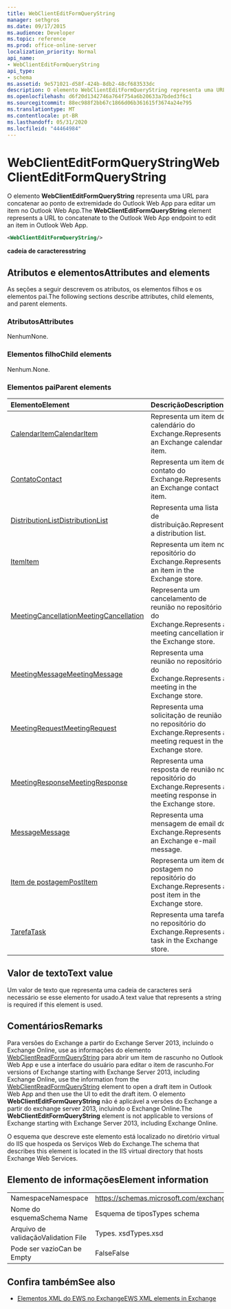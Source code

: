 ```yaml
---
title: WebClientEditFormQueryString
manager: sethgros
ms.date: 09/17/2015
ms.audience: Developer
ms.topic: reference
ms.prod: office-online-server
localization_priority: Normal
api_name:
- WebClientEditFormQueryString
api_type:
- schema
ms.assetid: 9e571021-d58f-424b-8db2-48cf683533dc
description: O elemento WebClientEditFormQueryString representa uma URL para concatenar ao ponto de extremidade do Outlook Web App para editar um item no Outlook Web App.
ms.openlocfilehash: d6f20d1342746a764f754a6b20633a7bded3f6c1
ms.sourcegitcommit: 88ec988f2bb67c1866d06b361615f3674a24e795
ms.translationtype: MT
ms.contentlocale: pt-BR
ms.lasthandoff: 05/31/2020
ms.locfileid: "44464984"
---
```

# <a name="webclienteditformquerystring"></a><span data-ttu-id="b2de0-103">WebClientEditFormQueryString</span><span class="sxs-lookup"><span data-stu-id="b2de0-103">WebClientEditFormQueryString</span></span>

<span data-ttu-id="b2de0-104">O elemento **WebClientEditFormQueryString** representa uma URL para concatenar ao ponto de extremidade do Outlook Web App para editar um item no Outlook Web App.</span><span class="sxs-lookup"><span data-stu-id="b2de0-104">The **WebClientEditFormQueryString** element represents a URL to concatenate to the Outlook Web App endpoint to edit an item in Outlook Web App.</span></span> 
  
```XML
<WebClientEditFormQueryString/>
```

 <span data-ttu-id="b2de0-105">**cadeia de caracteres**</span><span class="sxs-lookup"><span data-stu-id="b2de0-105">**string**</span></span>
## <a name="attributes-and-elements"></a><span data-ttu-id="b2de0-106">Atributos e elementos</span><span class="sxs-lookup"><span data-stu-id="b2de0-106">Attributes and elements</span></span>

<span data-ttu-id="b2de0-107">As seções a seguir descrevem os atributos, os elementos filhos e os elementos pai.</span><span class="sxs-lookup"><span data-stu-id="b2de0-107">The following sections describe attributes, child elements, and parent elements.</span></span>
  
### <a name="attributes"></a><span data-ttu-id="b2de0-108">Atributos</span><span class="sxs-lookup"><span data-stu-id="b2de0-108">Attributes</span></span>

<span data-ttu-id="b2de0-109">Nenhum</span><span class="sxs-lookup"><span data-stu-id="b2de0-109">None.</span></span>
  
### <a name="child-elements"></a><span data-ttu-id="b2de0-110">Elementos filho</span><span class="sxs-lookup"><span data-stu-id="b2de0-110">Child elements</span></span>

<span data-ttu-id="b2de0-111">Nenhum.</span><span class="sxs-lookup"><span data-stu-id="b2de0-111">None.</span></span>
  
### <a name="parent-elements"></a><span data-ttu-id="b2de0-112">Elementos pai</span><span class="sxs-lookup"><span data-stu-id="b2de0-112">Parent elements</span></span>

|<span data-ttu-id="b2de0-113">**Elemento**</span><span class="sxs-lookup"><span data-stu-id="b2de0-113">**Element**</span></span>|<span data-ttu-id="b2de0-114">**Descrição**</span><span class="sxs-lookup"><span data-stu-id="b2de0-114">**Description**</span></span>|
|:-----|:-----|
|[<span data-ttu-id="b2de0-115">CalendarItem</span><span class="sxs-lookup"><span data-stu-id="b2de0-115">CalendarItem</span></span>](calendaritem.md) <br/> |<span data-ttu-id="b2de0-116">Representa um item de calendário do Exchange.</span><span class="sxs-lookup"><span data-stu-id="b2de0-116">Represents an Exchange calendar item.</span></span>  <br/> |
|[<span data-ttu-id="b2de0-117">Contato</span><span class="sxs-lookup"><span data-stu-id="b2de0-117">Contact</span></span>](contact.md) <br/> |<span data-ttu-id="b2de0-118">Representa um item de contato do Exchange.</span><span class="sxs-lookup"><span data-stu-id="b2de0-118">Represents an Exchange contact item.</span></span>  <br/> |
|[<span data-ttu-id="b2de0-119">DistributionList</span><span class="sxs-lookup"><span data-stu-id="b2de0-119">DistributionList</span></span>](distributionlist.md) <br/> |<span data-ttu-id="b2de0-120">Representa uma lista de distribuição.</span><span class="sxs-lookup"><span data-stu-id="b2de0-120">Represents a distribution list.</span></span>  <br/> |
|[<span data-ttu-id="b2de0-121">Item</span><span class="sxs-lookup"><span data-stu-id="b2de0-121">Item</span></span>](item.md) <br/> |<span data-ttu-id="b2de0-122">Representa um item no repositório do Exchange.</span><span class="sxs-lookup"><span data-stu-id="b2de0-122">Represents an item in the Exchange store.</span></span>  <br/> |
|[<span data-ttu-id="b2de0-123">MeetingCancellation</span><span class="sxs-lookup"><span data-stu-id="b2de0-123">MeetingCancellation</span></span>](meetingcancellation.md) <br/> |<span data-ttu-id="b2de0-124">Representa um cancelamento de reunião no repositório do Exchange.</span><span class="sxs-lookup"><span data-stu-id="b2de0-124">Represents a meeting cancellation in the Exchange store.</span></span>  <br/> |
|[<span data-ttu-id="b2de0-125">MeetingMessage</span><span class="sxs-lookup"><span data-stu-id="b2de0-125">MeetingMessage</span></span>](meetingmessage.md) <br/> |<span data-ttu-id="b2de0-126">Representa uma reunião no repositório do Exchange.</span><span class="sxs-lookup"><span data-stu-id="b2de0-126">Represents a meeting in the Exchange store.</span></span>  <br/> |
|[<span data-ttu-id="b2de0-127">MeetingRequest</span><span class="sxs-lookup"><span data-stu-id="b2de0-127">MeetingRequest</span></span>](meetingrequest.md) <br/> |<span data-ttu-id="b2de0-128">Representa uma solicitação de reunião no repositório do Exchange.</span><span class="sxs-lookup"><span data-stu-id="b2de0-128">Represents a meeting request in the Exchange store.</span></span>  <br/> |
|[<span data-ttu-id="b2de0-129">MeetingResponse</span><span class="sxs-lookup"><span data-stu-id="b2de0-129">MeetingResponse</span></span>](meetingresponse.md) <br/> |<span data-ttu-id="b2de0-130">Representa uma resposta de reunião no repositório do Exchange.</span><span class="sxs-lookup"><span data-stu-id="b2de0-130">Represents a meeting response in the Exchange store.</span></span>  <br/> |
|[<span data-ttu-id="b2de0-131">Message</span><span class="sxs-lookup"><span data-stu-id="b2de0-131">Message</span></span>](message-ex15websvcsotherref.md) <br/> |<span data-ttu-id="b2de0-132">Representa uma mensagem de email do Exchange.</span><span class="sxs-lookup"><span data-stu-id="b2de0-132">Represents an Exchange e-mail message.</span></span>  <br/> |
|[<span data-ttu-id="b2de0-133">Item de postagem</span><span class="sxs-lookup"><span data-stu-id="b2de0-133">PostItem</span></span>](postitem.md) <br/> |<span data-ttu-id="b2de0-134">Representa um item de postagem no repositório do Exchange.</span><span class="sxs-lookup"><span data-stu-id="b2de0-134">Represents a post item in the Exchange store.</span></span>  <br/> |
|[<span data-ttu-id="b2de0-135">Tarefa</span><span class="sxs-lookup"><span data-stu-id="b2de0-135">Task</span></span>](task.md) <br/> |<span data-ttu-id="b2de0-136">Representa uma tarefa no repositório do Exchange.</span><span class="sxs-lookup"><span data-stu-id="b2de0-136">Represents a task in the Exchange store.</span></span>  <br/> |
   
## <a name="text-value"></a><span data-ttu-id="b2de0-137">Valor de texto</span><span class="sxs-lookup"><span data-stu-id="b2de0-137">Text value</span></span>

<span data-ttu-id="b2de0-138">Um valor de texto que representa uma cadeia de caracteres será necessário se esse elemento for usado.</span><span class="sxs-lookup"><span data-stu-id="b2de0-138">A text value that represents a string is required if this element is used.</span></span>
  
## <a name="remarks"></a><span data-ttu-id="b2de0-139">Comentários</span><span class="sxs-lookup"><span data-stu-id="b2de0-139">Remarks</span></span>

<span data-ttu-id="b2de0-140">Para versões do Exchange a partir do Exchange Server 2013, incluindo o Exchange Online, use as informações do elemento [WebClientReadFormQueryString](webclientreadformquerystring.md) para abrir um item de rascunho no Outlook Web App e use a interface do usuário para editar o item de rascunho.</span><span class="sxs-lookup"><span data-stu-id="b2de0-140">For versions of Exchange starting with Exchange Server 2013, including Exchange Online, use the information from the [WebClientReadFormQueryString](webclientreadformquerystring.md) element to open a draft item in Outlook Web App and then use the UI to edit the draft item.</span></span> <span data-ttu-id="b2de0-141">O elemento **WebClientEditFormQueryString** não é aplicável a versões do Exchange a partir do exchange server 2013, incluindo o Exchange Online.</span><span class="sxs-lookup"><span data-stu-id="b2de0-141">The **WebClientEditFormQueryString** element is not applicable to versions of Exchange starting with Exchange Server 2013, including Exchange Online.</span></span> 
  
<span data-ttu-id="b2de0-142">O esquema que descreve este elemento está localizado no diretório virtual do IIS que hospeda os Serviços Web do Exchange.</span><span class="sxs-lookup"><span data-stu-id="b2de0-142">The schema that describes this element is located in the IIS virtual directory that hosts Exchange Web Services.</span></span>
  
## <a name="element-information"></a><span data-ttu-id="b2de0-143">Elemento de informações</span><span class="sxs-lookup"><span data-stu-id="b2de0-143">Element information</span></span>

|||
|:-----|:-----|
|<span data-ttu-id="b2de0-144">Namespace</span><span class="sxs-lookup"><span data-stu-id="b2de0-144">Namespace</span></span>  <br/> |https://schemas.microsoft.com/exchange/services/2006/types  <br/> |
|<span data-ttu-id="b2de0-145">Nome do esquema</span><span class="sxs-lookup"><span data-stu-id="b2de0-145">Schema Name</span></span>  <br/> |<span data-ttu-id="b2de0-146">Esquema de tipos</span><span class="sxs-lookup"><span data-stu-id="b2de0-146">Types schema</span></span>  <br/> |
|<span data-ttu-id="b2de0-147">Arquivo de validação</span><span class="sxs-lookup"><span data-stu-id="b2de0-147">Validation File</span></span>  <br/> |<span data-ttu-id="b2de0-148">Types. xsd</span><span class="sxs-lookup"><span data-stu-id="b2de0-148">Types.xsd</span></span>  <br/> |
|<span data-ttu-id="b2de0-149">Pode ser vazio</span><span class="sxs-lookup"><span data-stu-id="b2de0-149">Can be Empty</span></span>  <br/> |<span data-ttu-id="b2de0-150">False</span><span class="sxs-lookup"><span data-stu-id="b2de0-150">False</span></span>  <br/> |
   
## <a name="see-also"></a><span data-ttu-id="b2de0-151">Confira também</span><span class="sxs-lookup"><span data-stu-id="b2de0-151">See also</span></span>



- [<span data-ttu-id="b2de0-152">Elementos XML do EWS no Exchange</span><span class="sxs-lookup"><span data-stu-id="b2de0-152">EWS XML elements in Exchange</span></span>](ews-xml-elements-in-exchange.md)

